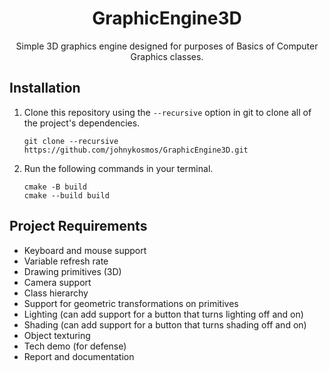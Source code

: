 <div align="center">

# GraphicEngine3D

Simple 3D graphics engine designed for purposes of Basics of Computer Graphics classes.

</div>

## Installation 

1. Clone this repository using the ```--recursive``` option in git to clone all of the project's dependencies.
    ```
    git clone --recursive https://github.com/johnykosmos/GraphicEngine3D.git
    ```
2. Run the following commands in your terminal.
    ```
    cmake -B build
    cmake --build build
    ```

## Project Requirements
- Keyboard and mouse support
- Variable refresh rate
- Drawing primitives (3D)
- Camera support
- Class hierarchy
- Support for geometric transformations on primitives
- Lighting (can add support for a button that turns lighting off and on)
- Shading (can add support for a button that turns shading off and on)
- Object texturing
- Tech demo (for defense)
- Report and documentation
